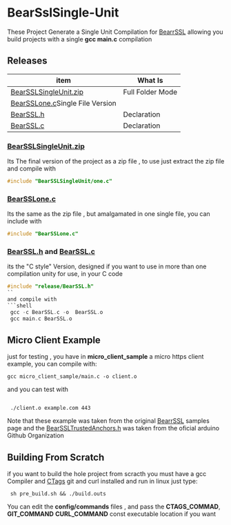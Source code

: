 # BearSslSingle-Unit
These Project Generate a Single Unit Compilation for [BearrSSL](https://bearssl.org/) allowing you build
projects  with a single **gcc main.c** compilation

## Releases

| item          | What Is |
|-------        |-----------|
| [BearSSLSingleUnit.zip](https://github.com/OUIsolutions/BearSslSingle-Unit/releases/download/v0.001/BearSSLSingleUnit.zip)| Full Folder Mode  |
| [BearSSLone.c](https://github.com/OUIsolutions/BearSslSingle-Unit/releases/download/v0.001/BearSSLone.c)Single File Version|
| [BearSSL.h](https://github.com/OUIsolutions/BearSslSingle-Unit/releases/download/v0.001/BearSSL.h)|Declaration |
| [BearSSL.c](https://github.com/OUIsolutions/BearSslSingle-Unit/releases/download/v0.001/BearSSL.h)|Declaration |




### [BearSSLSingleUnit.zip](https://github.com/OUIsolutions/BearSslSingle-Unit/releases/download/v0.001/BearSSLSingleUnit.zip)

Its The final version of the project as a zip file , to use just extract the zip file and compile with

```c
#include "BearSSLSingleUnit/one.c"
```
### [BearSSLone.c](https://github.com/OUIsolutions/BearSslSingle-Unit/releases/download/v0.001/BearSSLone.c)

Its the same as the zip file , but amalgamated in one single file, you can include with

```c
#include "BearSSLone.c"
```
### [BearSSL.h](https://github.com/OUIsolutions/BearSslSingle-Unit/releases/download/v0.001/BearSSL.h) and [BearSSL.c](https://github.com/OUIsolutions/BearSslSingle-Unit/releases/download/v0.001/BearSSL.c)
its the "C style" Version, designed if you want to use in more than one compilation
unity
for use, in your C code

```c
#include "release/BearSSL.h"
``
and compile with
```shell
 gcc -c BearSSL.c -o  BearSSL.o
 gcc main.c BearSSL.o
 ```


## Micro Client Example
just for testing , you have in **micro_client_sample** a micro https client example,
you can compile with:
```shell
gcc micro_client_sample/main.c -o client.o
```
and you can test with
```shell

 ./client.o example.com 443
```
Note that these example was taken from the original  [BearrSSL](https://bearssl.org/)  samples page
and the [BearSSLTrustedAnchors.h](https://github.com/arduino-libraries/ArduinoBearSSL/blob/master/src/BearSSLTrustAnchors.h)
was taken from the oficial arduino Github Organization

## Building From Scratch
if you want to build the hole project from scracth you must have a gcc  Compiler
and [CTags](https://github.com/universal-ctags/ctags) git  and curl installed and run in linux
just type:
```shel
 sh pre_build.sh && ./build.outs
```
You can edit the **config/commands** files , and pass the
**CTAGS_COMMAD**, **GIT_COMMAND** **CURL_COMMAND**  const  executable location if you want
